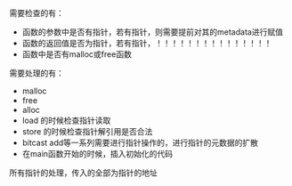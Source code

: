 需要检查的有：
- 函数的参数中是否有指针，若有指针，则需要提前对其的metadata进行赋值
- 函数的返回值是否为指针，若有指针，！！！！！！！！！！！！！！！
- 函数中是否有malloc或free函数

需要处理的有：
- malloc
- free
- alloc
- load 的时候检查指针读取
- store 的时候检查指针解引用是否合法
- bitcast add等一系列需要进行指针操作的，进行指针的元数据的扩散
- 在main函数开始的时候，插入初始化的代码

所有指针的处理，传入的全部为指针的地址